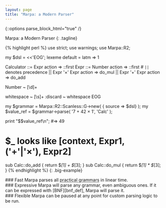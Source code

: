 ```yaml
---
layout: page
title: "Marpa: a Modern Parser"
---
```

{::options parse_block_html="true" /}

Marpa: a Modern Parser
{: .tagline}

{% highlight perl %}
use strict;
use warnings;
use Marpa::R2;

my $dsl = <<'EOG';
lexeme default = latm => 1

Calculator ::= Expr action => ::first
Expr ::= Number action => ::first
      # `||` denotes precedence
      || Expr '×' Expr action => do_mul
      || Expr '+' Expr action => do_add

Number ~ [\d]+

whitespace ~ [\s]+
:discard ~ whitespace
EOG

my $grammar = Marpa::R2::Scanless::G->new( { source => \$dsl} );
my $value_ref = $grammar->parse( \'7 + 42 × 1', 'Calc' );

print "$$value_ref\n";
#=> 49

# $_ looks like [context, Expr1, ('+'|'×'), Expr2]
sub Calc::do_add { return $_[1] + $_[3]; }
sub Calc::do_mul { return $_[1] * $_[3]; }
{% endhighlight %} {: .big-example}


<div class="features">
  <div class="third">
### Fast
Marpa parses all <abbr title="grammars parsable by regexes, LALR, or recursive descent">practical grammars</abbr> in linear time.
  </div>
  <div class="third">
### Expressive
Marpa will parse any grammar, even ambiguous ones. If it can be expressed with
[BNF][bnf_def], Marpa will parse it.
  </div>
  <div class="third">
### Flexible
Marpa can be paused at any point for custom parsing logic to be run.
  </div>
</div>


[bnf_def]: http://en.wikipedia.org/wiki/Backus%E2%80%93Naur_Form
